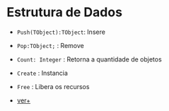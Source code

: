 # Estrutura de Dados

- `Push(TObject):TObject`: Insere
- `Pop:TObject;` : Remove
- `Count: Integer` : Retorna a quantidade de objetos
- `Create` : Instancia
- `Free` : Libera os recursos


- [ver+](https://www.devmedia.com.br/estrutura-de-dados-com-objetos-em-delphi-pilha-stack/4990)

